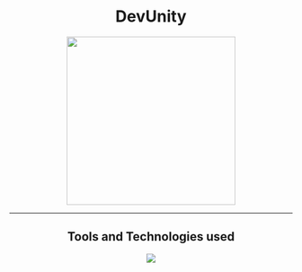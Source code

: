 <div align='center'>
  <h1>DevUnity</h1>
  <img src="https://github.com/vaishnavi-3969/Hackbattle-DevUnity/assets/80088403/4a704559-3c30-4594-92ea-55be0a9bf276" height="300"/>
  <hr/>
   <h2>Tools and Technologies used</h2>
    <img src="https://skillicons.dev/icons?i=github,git,react,tailwind,html,css,js,vscode,vercel"/>

</div>
